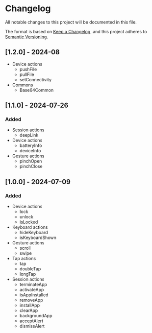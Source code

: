 # Changelog

All notable changes to this project will be documented in this file.

The format is based on [Keep a Changelog](https://keepachangelog.com/en/1.1.0/),
and this project adheres to [Semantic Versioning](https://semver.org/spec/v2.0.0.html).

## [1.2.0] - 2024-08
  - Device actions
    - pushFile
    - pullFile
    - setConnectivity
  - Commons
    - Base64Common

## [1.1.0] - 2024-07-26

### **Added**
  - Session actions
    - deepLink
  - Device actions
    - batteryInfo
    - deviceInfo
  - Gesture actions
    - pinchOpen
    - pinchClose

## [1.0.0] - 2024-07-09

### **Added**
  - Device actions
    - lock
    - unlock
    - isLocked
  - Keyboard actions
    - hideKeyboard
    - isKeyboardShown
  - Gesture actions
    - scroll
    - swipe
  - Tap actions
    - tap
    - doubleTap
    - longTap
  - Session actions
    - terminateApp
    - activateApp
    - isAppInstalled
    - removeApp
    - installApp
    - clearApp
    - backgroundApp
    - acceptAlert
    - dismissAlert
